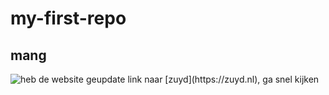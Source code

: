 # my-first-repo
## mang
<img src ="https://scoutingstgerlach.nl/wp-content/uploads/2022/06/IMG_9987-1.jpg" alt ="heb de website geupdate"/>
link naar [zuyd](https://zuyd.nl), ga snel kijken
